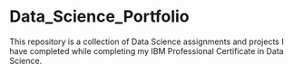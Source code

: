 # Data_Science_Portfolio
This repository is a collection of Data Science assignments and projects I have completed while completing my IBM Professional Certificate in Data Science.
